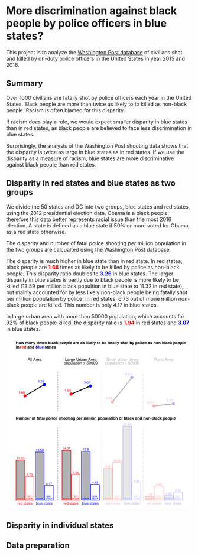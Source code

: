 # More discrimination against black people by police officers in blue states? 
This project is to analyze the [Washington Post database](https://github.com/washingtonpost/data-police-shootings) of civilians shot and killed by on-duty police officers in the United States in year 2015 and 2016. 

## Summary
Over 1000 civilians are fatally shot by police officers each year in the United States. Black people are more than twice as likely to to killed as non-black people. Racism is often blamed for this disparity. 

If racism does play a role, we would expect smaller disparity in blue states than in red states, as black people are believed to face less discrimination in blue states. 

Surprisingly, the analysis of the Washington Post shooting data shows that the disparity is twice as large in blue states as in red states. If we use the disparity as a measure of racism, blue states are more discriminative against black people than red states. 


## Disparity in red states and blue states as two groups

We divide the 50 states and DC into two groups, blue states and red states, using the 2012 presidential election data. Obama is a black people; therefore this data better represents racial issue than the most 2016 election. A state is defined as a blue state if 50% or more voted for Obama, as a red state otherwise. 

The disparity and number of fatal police shooting per million population in the two groups are calcualted using the Washington Post database. 

The disparity is much higher in blue state than in red state. In red states, black people are <span style="color:red">**1.68**</span> times as likely to be killed by police as non-black people. This disparity ratio doubles to <span style="color:blue">**3.26**</span> in blue states. The larger disparity in blue states is partly due to black people is more likely to be killed (13.59 per million black popultion in blue state to 11.32 in red state), but mainly accounted for by less likely non-black people being fatally shot per million population by police. In red states, 6.73 out of mone million non-black people are killed. This number is only 4.17 in blue states. 

In large urban area with more than 50000 population, which accounts for 92% of black people killed, the disparity ratio is <span style="color:red">**1.94**</span> in red states and <span style="color:blue">**3.07**</span> in blue states.

<img src="figures/geo_disparity_vertical.png" alt="disparity ratio" style="width: 600px;"/>

## Disparity in individual states


## Data preparation